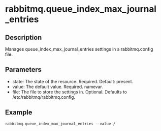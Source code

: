 # rabbitmq.queue_index_max_journal_entries

## Description

Manages queue_index_max_journal_entries settings in a rabbitmq.config file.

## Parameters

* state: The state of the resource. Required. Default: present.
* value: The default value. Required. namevar.
* file: The file to store the settings in. Optional. Defaults to /etc/rabbitmq/rabbitmq.config.

## Example

```shell
rabbitmq.queue_index_max_journal_entries --value /
```


